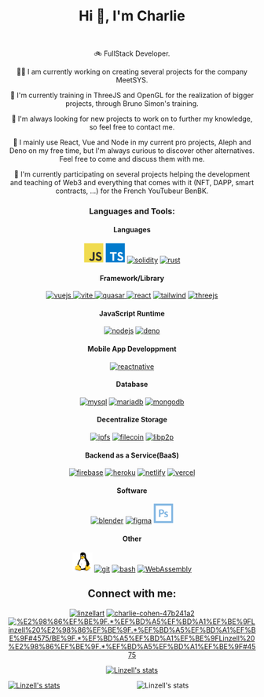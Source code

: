 <h1 align="center">Hi 👋, I'm Charlie</h1>

<br />

<p align="center">
🚲 FullStack Developer.<br />
</p>

<p align="center">
👩‍💻 I am currently working on creating several projects for the company MeetSYS.<br />

<p align="center">
🌱 I'm currently training in ThreeJS and OpenGL for the realization of bigger projects, through Bruno Simon's training. <br />
 </p>
<p align="center">
🦖 I'm always looking for new projects to work on to further my knowledge, so feel free to contact me.<br />
 </p>
<p align="center">
🐝 I mainly use React, Vue and Node in my current pro projects, Aleph and Deno on my free time, but I'm always curious to discover other alternatives. Feel free to come and discuss them with me.<br />
 </p>
<p align="center">
👾 I'm currently participating on several projects helping the development and teaching of Web3 and everything that comes with it (NFT, DAPP, smart contracts, ...) for the French YouTubeur BenBK.<br />
 </p>
 
 <h3 align="center">Languages and Tools:</h3>

<h4 align="center">Languages</h4>

<p align="center">
<a href="https://developer.mozilla.org/en-US/docs/Web/JavaScript" target="_blank"> <img src="https://raw.githubusercontent.com/devicons/devicon/master/icons/javascript/javascript-original.svg" alt="javascript" width="40" height="40"/></a>
<a href="https://www.typescriptlang.org/" target="_blank"> <img src="https://raw.githubusercontent.com/devicons/devicon/master/icons/typescript/typescript-original.svg" alt="solidity" width="40" height="40"/></a>
<a href="https://soliditylang.org/" target="_blank"> <img src="https://upload.wikimedia.org/wikipedia/commons/9/98/Solidity_logo.svg" alt="solidity" width="40" height="40"/></a>
<a href="https://www.rust-lang.org/" target="_blank"> <img src="https://www.vectorlogo.zone/logos/rust-lang/rust-lang-icon.svg" alt="rust" width="40" height="40"/></a>
</p>

<h4 align="center">Framework/Library</h4>

<p align="center">
<a href="https://vuejs.org/" target="_blank"> <img src="https://www.vectorlogo.zone/logos/vuejs/vuejs-icon.svg" alt="vuejs" width="40" height="40"/> </a>
<a href="https://vitejs.dev/" target="_blank"> <img src="https://vectorwiki.com/images/bjlcA__vitejs.svg" alt="vite" width="40" height="40"/> </a>
<a href="https://quasar.dev/" target="_blank"> <img src="https://cdn.quasar.dev/logo/svg/quasar-logo.svg" alt="quasar" width="40" height="40"/> </a>
<a href="https://reactjs.org/" target="_blank"> <img src="https://www.vectorlogo.zone/logos/reactjs/reactjs-icon.svg" alt="react" width="40" height="40"/></a>
<a href="https://tailwindcss.com/" target="_blank"> <img src="https://www.vectorlogo.zone/logos/tailwindcss/tailwindcss-icon.svg" alt="tailwind" width="40" height="40"/></a>
<a href="https://threejs.org" target="_blank"> <img src="https://aws1.discourse-cdn.com/standard17/uploads/threejs/optimized/2X/e/e4f86d2200d2d35c30f7b1494e96b9595ebc2751_2_992x1000.png" alt="threejs" width="40" height="40"/></a>
</p>

<h4 align="center">JavaScript Runtime</h4>

<p align="center">
<a href="https://nodejs.org" target="_blank"> <img src="https://www.vectorlogo.zone/logos/nodejs/nodejs-icon.svg" alt="nodejs" width="40" height="40"/></a>
<a href="https://deno.land/" target="_blank"> <img src="https://deno.land/logo.svg" alt="deno" width="40" height="40"/></a>
</p>

<h4 align="center">Mobile App Developpment</h4>

<p align="center">
<a href="https://reactnative.dev/" target="_blank"> <img src="https://reactnative.dev/img/header_logo.svg" alt="reactnative" width="40" height="40"/></a>
</p>

<h4 align="center">Database</h4>

<p align="center">
<a href="https://www.mysql.com/" target="_blank"> <img src="https://www.vectorlogo.zone/logos/mysql/mysql-icon.svg" alt="mysql" width="40" height="40"/></a>
<a href="https://mariadb.org/" target="_blank"> <img src="https://www.vectorlogo.zone/logos/mariadb/mariadb-icon.svg" alt="mariadb" width="40" height="40"/></a> 
<a href="https://www.mongodb.com/" target="_blank"> <img src="https://www.vectorlogo.zone/logos/mongodb/mongodb-icon.svg" alt="mongodb" width="40" height="40"/></a>
</p>

<h4 align="center">Decentralize Storage</h4>

<p align="center">
<a href="ipfs.io/" target="_blank"> <img src="https://github.com/maxogden/hexbin/blob/gh-pages/vector/ipfs.svg" alt="ipfs" width="40" height="40"/></a>
 <a href="filecoin.io" target="_blank"> <img src="https://www.vectorlogo.zone/logos/filecoinio/filecoinio-icon.svg" alt="filecoin" width="40" height="40"/></a>
<a href="libp2p.io" target="_blank"> <img src="https://cdn1.betapage.co/logo/119868595-119868636.png?w=200&h=200&fit=crop" alt="libp2p" width="40" height="40"/></a>
</p>

<h4 align="center">Backend as a Service(BaaS)</h4>

<p align="center">
<a href="https://firebase.google.com/" target="_blank"> <img src="https://www.vectorlogo.zone/logos/firebase/firebase-icon.svg" alt="firebase" width="40" height="40"/></a>
<a href="https://heroku.com" target="_blank"> <img src="https://www.vectorlogo.zone/logos/heroku/heroku-icon.svg" alt="heroku" width="40" height="40"/></a>
<a href="https://www.netlify.com" target="_blank"> <img src="https://www.vectorlogo.zone/logos/netlify/netlify-icon.svg" alt="netlify" width="40" height="40"/></a>
<a href="https://vercel.com/" target="_blank"> <img src="https://assets.vercel.com/image/upload/front/favicon/round-2/180x180.png" alt="vercel" width="40" height="40"/></a>
</p>

<h4 align="center">Software</h4>

<p align="center">
<a href="https://www.blender.org/" target="_blank"> <img src="https://download.blender.org/branding/community/blender_community_badge_white.svg" alt="blender" width="40" height="40"/></a>
<a href="https://www.figma.com/" target="_blank"> <img src="https://www.vectorlogo.zone/logos/figma/figma-icon.svg" alt="figma" width="40" height="40"/></a>
<a href="https://www.photoshop.com/en" target="_blank"> <img src="https://raw.githubusercontent.com/devicons/devicon/master/icons/photoshop/photoshop-line.svg" alt="photoshop" width="40" height="40"/></a>
</p>

<h4 align="center">Other</h4>

<p align="center">
<a href="https://www.linux.org/" target="_blank"> <img src="https://raw.githubusercontent.com/devicons/devicon/master/icons/linux/linux-original.svg" alt="linux" width="40" height="40"/></a>
<a href="https://git-scm.com/" target="_blank"> <img src="https://www.vectorlogo.zone/logos/git-scm/git-scm-icon.svg" alt="git" width="40" height="40"/></a>
<a href="https://www.gnu.org/software/bash/" target="_blank"> <img src="https://www.vectorlogo.zone/logos/gnu_bash/gnu_bash-icon.svg" alt="bash" width="40" height="40"/></a>
<a href="https://webassembly.org/" target="_blank"> <img src="https://www.vectorlogo.zone/logos/webassembly/webassembly-icon.svg" alt="WebAssembly" width="40" height="40"/></a>
</p>

<h2 align="center">Connect with me:</h2>
<p align="center">
<a href="https://twitter.com/linzellart" target="blank"><img align="center" src="https://raw.githubusercontent.com/rahuldkjain/github-profile-readme-generator/master/src/images/icons/Social/twitter.svg" alt="linzellart" height="60" width="80" /></a>
<a href="https://www.linkedin.com/in/charlie-%F0%9F%A6%8A-cohen-47b241a2/" target="blank"><img align="center" src="https://raw.githubusercontent.com/rahuldkjain/github-profile-readme-generator/master/src/images/icons/Social/linked-in-alt.svg" alt="charlie-cohen-47b241a2" height="50" width="70" /></a><a href="https://discord.com/users/%E2%98%86%EF%BE%9F.*%EF%BD%A5%EF%BD%A1%EF%BE%9FLinzell%20%E2%98%86%EF%BE%9F.*%EF%BD%A5%EF%BD%A1%EF%BE%9F#4575/" target="blank"><img align="center" src="https://raw.githubusercontent.com/rahuldkjain/github-profile-readme-generator/master/src/images/icons/Social/discord.svg" alt="%E2%98%86%EF%BE%9F.*%EF%BD%A5%EF%BD%A1%EF%BE%9FLinzell%20%E2%98%86%EF%BE%9F.*%EF%BD%A5%EF%BD%A1%EF%BE%9F#4575/BE%9F.*%EF%BD%A5%EF%BD%A1%EF%BE%9FLinzell%20%E2%98%86%EF%BE%9F.*%EF%BD%A5%EF%BD%A1%EF%BE%9F#4575" height="60" width="80" /></a>
</p>

<p align="center">
<a href="https://github.com/anuraghazra/github-readme-stats"><img height="195" src="https://github-readme-stats.vercel.app/api/top-langs/?username=Linzell&&show_icons=true&theme=tokyonight&layout=compact&hide_border=true&langs_count=6" alt="Linzell's stats"/></a>
</p>
<a href="https://github.com/anuraghazra/github-readme-stats"><img src="https://github-readme-stats.vercel.app/api?username=Linzell&include_all_commits=true&count_private=true&show_icons=true&theme=tokyonight&hide_border=true&" width="48%" alt="Linzell's stats"/></a>
<a href="https://github.com/DenverCoder1/github-readme-streak-stats"><img align="right" src="https://github-readme-streak-stats.herokuapp.com?user=Linzell&theme=tokyonight&hide_border=true" width="48%" alt="Linzell's stats"/></a>

<br />
